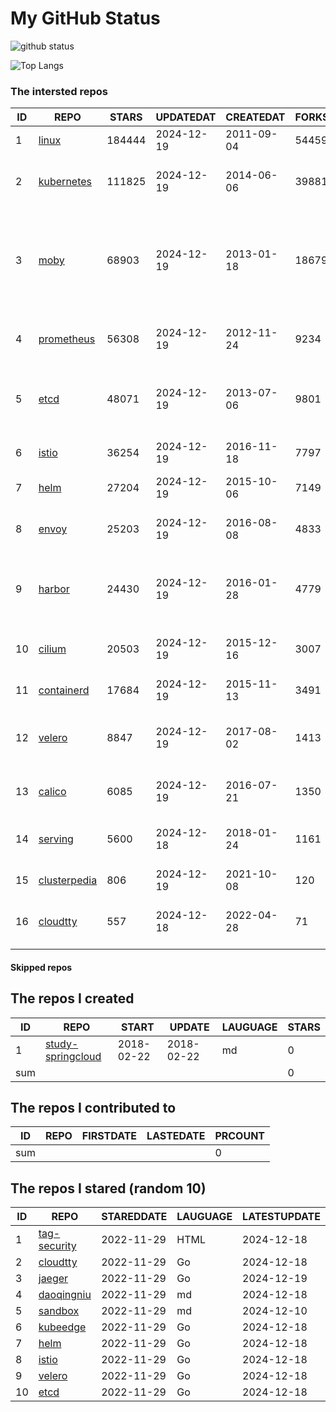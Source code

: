 # My GitHub Status

<img src="https://github-readme-stats-1.yihong0618.vercel.app/api?username=daoqingniu&show_icons=true&&&hide_title=true&count_private=true" alt="github status" />

![Top Langs](https://github-readme-stats-1.yihong0618.vercel.app/api/top-langs/?username=daoqingniu&layout=compact)

<!--START_SECTION:github_repos-->
### The intersted repos
| ID |                              REPO                               | STARS  | UPDATEDAT  | CREATEDAT  | FORKSCOUNT |                                                DESCRIPTIONS                                                |
|----|-----------------------------------------------------------------|--------|------------|------------|------------|------------------------------------------------------------------------------------------------------------|
|  1 | [linux](https://github.com/torvalds/linux)                      | 184444 | 2024-12-19 | 2011-09-04 |      54459 | Linux kernel source tree                                                                                   |
|  2 | [kubernetes](https://github.com/kubernetes/kubernetes)          | 111825 | 2024-12-19 | 2014-06-06 |      39881 | Production-Grade Container Scheduling and Management                                                       |
|  3 | [moby](https://github.com/moby/moby)                            |  68903 | 2024-12-19 | 2013-01-18 |      18679 | The Moby Project - a collaborative project for the container ecosystem to assemble container-based systems |
|  4 | [prometheus](https://github.com/prometheus/prometheus)          |  56308 | 2024-12-19 | 2012-11-24 |       9234 | The Prometheus monitoring system and time series database.                                                 |
|  5 | [etcd](https://github.com/etcd-io/etcd)                         |  48071 | 2024-12-19 | 2013-07-06 |       9801 | Distributed reliable key-value store for the most critical data of a distributed system                    |
|  6 | [istio](https://github.com/istio/istio)                         |  36254 | 2024-12-19 | 2016-11-18 |       7797 | Connect, secure, control, and observe services.                                                            |
|  7 | [helm](https://github.com/helm/helm)                            |  27204 | 2024-12-19 | 2015-10-06 |       7149 | The Kubernetes Package Manager                                                                             |
|  8 | [envoy](https://github.com/envoyproxy/envoy)                    |  25203 | 2024-12-19 | 2016-08-08 |       4833 | Cloud-native high-performance edge/middle/service proxy                                                    |
|  9 | [harbor](https://github.com/goharbor/harbor)                    |  24430 | 2024-12-19 | 2016-01-28 |       4779 | An open source trusted cloud native registry project that stores, signs, and scans content.                |
| 10 | [cilium](https://github.com/cilium/cilium)                      |  20503 | 2024-12-19 | 2015-12-16 |       3007 | eBPF-based Networking, Security, and Observability                                                         |
| 11 | [containerd](https://github.com/containerd/containerd)          |  17684 | 2024-12-19 | 2015-11-13 |       3491 | An open and reliable container runtime                                                                     |
| 12 | [velero](https://github.com/vmware-tanzu/velero)                |   8847 | 2024-12-19 | 2017-08-02 |       1413 | Backup and migrate Kubernetes applications and their persistent volumes                                    |
| 13 | [calico](https://github.com/projectcalico/calico)               |   6085 | 2024-12-19 | 2016-07-21 |       1350 | Cloud native networking and network security                                                               |
| 14 | [serving](https://github.com/knative/serving)                   |   5600 | 2024-12-18 | 2018-01-24 |       1161 | Kubernetes-based, scale-to-zero, request-driven compute                                                    |
| 15 | [clusterpedia](https://github.com/clusterpedia-io/clusterpedia) |    806 | 2024-12-19 | 2021-10-08 |        120 | The Encyclopedia of Kubernetes clusters                                                                    |
| 16 | [cloudtty](https://github.com/cloudtty/cloudtty)                |    557 | 2024-12-18 | 2022-04-28 |         71 | A Friendly Kubernetes CloudShell (Web Terminal) !                                                          |



#### Skipped repos
<!--END_SECTION:github_repos-->

<!--START_SECTION:my_github-->
## The repos I created
| ID  |                                 REPO                                 |   START    |   UPDATE   | LAUGUAGE | STARS |
|-----|----------------------------------------------------------------------|------------|------------|----------|-------|
|   1 | [study-springcloud](https://github.com/daoqingniu/study-springcloud) | 2018-02-22 | 2018-02-22 | md       |     0 |
| sum |                                                                      |            |            |          |     0 |

## The repos I contributed to
| ID  | REPO | FIRSTDATE | LASTEDATE | PRCOUNT |
|-----|------|-----------|-----------|---------|
| sum |      |           |           |       0 |

## The repos I stared (random 10)
| ID |                          REPO                          | STAREDDATE | LAUGUAGE | LATESTUPDATE |
|----|--------------------------------------------------------|------------|----------|--------------|
|  1 | [tag-security](https://github.com/cncf/tag-security)   | 2022-11-29 | HTML     | 2024-12-18   |
|  2 | [cloudtty](https://github.com/cloudtty/cloudtty)       | 2022-11-29 | Go       | 2024-12-18   |
|  3 | [jaeger](https://github.com/jaegertracing/jaeger)      | 2022-11-29 | Go       | 2024-12-19   |
|  4 | [daoqingniu](https://github.com/daoqingniu/daoqingniu) | 2022-11-29 | md       | 2024-12-18   |
|  5 | [sandbox](https://github.com/cncf/sandbox)             | 2022-11-29 | md       | 2024-12-10   |
|  6 | [kubeedge](https://github.com/kubeedge/kubeedge)       | 2022-11-29 | Go       | 2024-12-18   |
|  7 | [helm](https://github.com/helm/helm)                   | 2022-11-29 | Go       | 2024-12-18   |
|  8 | [istio](https://github.com/istio/istio)                | 2022-11-29 | Go       | 2024-12-18   |
|  9 | [velero](https://github.com/vmware-tanzu/velero)       | 2022-11-29 | Go       | 2024-12-18   |
| 10 | [etcd](https://github.com/etcd-io/etcd)                | 2022-11-29 | Go       | 2024-12-18   |

<!--END_SECTION:my_github-->
